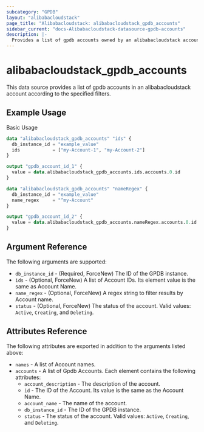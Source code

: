 ```yaml
---
subcategory: "GPDB"
layout: "alibabacloudstack"
page_title: "Alibabacloudstack: alibabacloudstack_gpdb_accounts"
sidebar_current: "docs-Alibabacloudstack-datasource-gpdb-accounts"
description: |- 
  Provides a list of gpdb accounts owned by an alibabacloudstack account.
---
```


# alibabacloudstack_gpdb_accounts

This data source provides a list of gpdb accounts in an alibabacloudstack account according to the specified filters.

## Example Usage

Basic Usage

```terraform
data "alibabacloudstack_gpdb_accounts" "ids" {
  db_instance_id = "example_value"
  ids            = ["my-Account-1", "my-Account-2"]
}

output "gpdb_account_id_1" {
  value = data.alibabacloudstack_gpdb_accounts.ids.accounts.0.id
}

data "alibabacloudstack_gpdb_accounts" "nameRegex" {
  db_instance_id = "example_value"
  name_regex     = "^my-Account"
}

output "gpdb_account_id_2" {
  value = data.alibabacloudstack_gpdb_accounts.nameRegex.accounts.0.id
}
```

## Argument Reference

The following arguments are supported:

* `db_instance_id` - (Required, ForceNew) The ID of the GPDB instance.
* `ids` - (Optional, ForceNew) A list of Account IDs. Its element value is the same as Account Name.
* `name_regex` - (Optional, ForceNew) A regex string to filter results by Account name.
* `status` - (Optional, ForceNew) The status of the account. Valid values: `Active`, `Creating`, and `Deleting`.

## Attributes Reference

The following attributes are exported in addition to the arguments listed above:

* `names` - A list of Account names.
* `accounts` - A list of Gpdb Accounts. Each element contains the following attributes:
  * `account_description` - The description of the account.
  * `id` - The ID of the Account. Its value is the same as the Account Name.
  * `account_name` - The name of the account.
  * `db_instance_id` - The ID of the GPDB instance.
  * `status` - The status of the account. Valid values: `Active`, `Creating`, and `Deleting`.